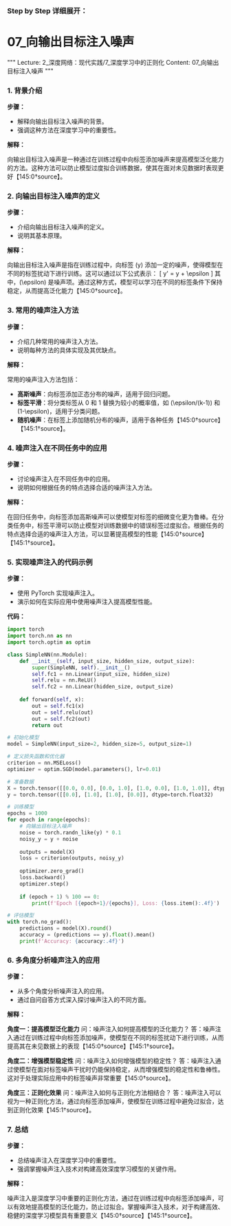 ### Step by Step 详细展开：

# 07_向输出目标注入噪声

"""
Lecture: 2_深度网络：现代实践/7_深度学习中的正则化
Content: 07_向输出目标注入噪声
"""

### 1. 背景介绍
**步骤：**

- 解释向输出目标注入噪声的背景。
- 强调这种方法在深度学习中的重要性。

**解释：**

向输出目标注入噪声是一种通过在训练过程中向标签添加噪声来提高模型泛化能力的方法。这种方法可以防止模型过度拟合训练数据，使其在面对未见数据时表现更好【145:0†source】。

### 2. 向输出目标注入噪声的定义
**步骤：**

- 介绍向输出目标注入噪声的定义。
- 说明其基本原理。

**解释：**

向输出目标注入噪声是指在训练过程中，向标签 \(y\) 添加一定的噪声，使得模型在不同的标签扰动下进行训练。这可以通过以下公式表示：
\[ y' = y + \epsilon \]
其中，\(\epsilon\) 是噪声项。通过这种方式，模型可以学习在不同的标签条件下保持稳定，从而提高泛化能力【145:0†source】。

### 3. 常用的噪声注入方法
**步骤：**

- 介绍几种常用的噪声注入方法。
- 说明每种方法的具体实现及其优缺点。

**解释：**

常用的噪声注入方法包括：

- **高斯噪声**：向标签添加正态分布的噪声，适用于回归问题。
- **标签平滑**：将分类标签从 0 和 1 替换为较小的概率值，如 \(\epsilon/(k-1)\) 和 \(1-\epsilon\)，适用于分类问题。
- **随机噪声**：在标签上添加随机分布的噪声，适用于各种任务【145:0†source】【145:1†source】。

### 4. 噪声注入在不同任务中的应用
**步骤：**

- 讨论噪声注入在不同任务中的应用。
- 说明如何根据任务的特点选择合适的噪声注入方法。

**解释：**

在回归任务中，向标签添加高斯噪声可以使模型对标签的细微变化更为鲁棒。在分类任务中，标签平滑可以防止模型对训练数据中的错误标签过度拟合。根据任务的特点选择合适的噪声注入方法，可以显著提高模型的性能【145:0†source】【145:1†source】。

### 5. 实现噪声注入的代码示例
**步骤：**

- 使用 PyTorch 实现噪声注入。
- 演示如何在实际应用中使用噪声注入提高模型性能。

**代码：**

```python
import torch
import torch.nn as nn
import torch.optim as optim

class SimpleNN(nn.Module):
    def __init__(self, input_size, hidden_size, output_size):
        super(SimpleNN, self).__init__()
        self.fc1 = nn.Linear(input_size, hidden_size)
        self.relu = nn.ReLU()
        self.fc2 = nn.Linear(hidden_size, output_size)
    
    def forward(self, x):
        out = self.fc1(x)
        out = self.relu(out)
        out = self.fc2(out)
        return out

# 初始化模型
model = SimpleNN(input_size=2, hidden_size=5, output_size=1)

# 定义损失函数和优化器
criterion = nn.MSELoss()
optimizer = optim.SGD(model.parameters(), lr=0.01)

# 准备数据
X = torch.tensor([[0.0, 0.0], [0.0, 1.0], [1.0, 0.0], [1.0, 1.0]], dtype=torch.float32)
y = torch.tensor([[0.0], [1.0], [1.0], [0.0]], dtype=torch.float32)

# 训练模型
epochs = 1000
for epoch in range(epochs):
    # 向输出目标注入噪声
    noise = torch.randn_like(y) * 0.1
    noisy_y = y + noise
    
    outputs = model(X)
    loss = criterion(outputs, noisy_y)
    
    optimizer.zero_grad()
    loss.backward()
    optimizer.step()
    
    if (epoch + 1) % 100 == 0:
        print(f'Epoch [{epoch+1}/{epochs}], Loss: {loss.item():.4f}')

# 评估模型
with torch.no_grad():
    predictions = model(X).round()
    accuracy = (predictions == y).float().mean()
    print(f'Accuracy: {accuracy:.4f}')
```

### 6. 多角度分析噪声注入的应用
**步骤：**

- 从多个角度分析噪声注入的应用。
- 通过自问自答方式深入探讨噪声注入的不同方面。

**解释：**

**角度一：提高模型泛化能力**
问：噪声注入如何提高模型的泛化能力？
答：噪声注入通过在训练过程中向标签添加噪声，使模型在不同的标签扰动下进行训练，从而提高其在未见数据上的表现【145:0†source】【145:1†source】。

**角度二：增强模型稳定性**
问：噪声注入如何增强模型的稳定性？
答：噪声注入通过使模型在面对标签噪声干扰时仍能保持稳定，从而增强模型的稳定性和鲁棒性。这对于处理实际应用中的标签噪声非常重要【145:0†source】。

**角度三：正则化效果**
问：噪声注入如何与正则化方法相结合？
答：噪声注入可以视为一种正则化方法，通过向标签添加噪声，使模型在训练过程中避免过拟合，达到正则化效果【145:1†source】。

### 7. 总结
**步骤：**

- 总结噪声注入在深度学习中的重要性。
- 强调掌握噪声注入技术对构建高效深度学习模型的关键作用。

**解释：**

噪声注入是深度学习中重要的正则化方法，通过在训练过程中向标签添加噪声，可以有效地提高模型的泛化能力，防止过拟合。掌握噪声注入技术，对于构建高效、稳健的深度学习模型具有重要意义【145:0†source】【145:1†source】。